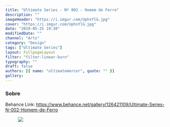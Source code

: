 ```yaml
---
title: "Ultimate Series - Nº 002 - Homem de Ferro"
description: ""
imageHeader: "https://i.imgur.com/UphsYlG.jpg"
cover: "https://i.imgur.com/UphsYlG.jpg"
date: "2019-05-25 19:30"
modifiedDate: ""
channel: "Arts"
category: "Design"
tags: ["Ultimate Series"]
layout: FullpageLayout
filter: "filter-linear-burn"
typography: ""
draft: false
authors: [{ name: "ultimatemercer", quote: "" }]
gallery:
---
```


### Sobre

Behance Link: https://www.behance.net/gallery/126421109/Ultimate-Series-N-002-Homem-de-Ferro

<figure>
<img src="https://i.imgur.com/UphsYlG.jpg" className="max-w-none mx-auto block"/>
</figure>
